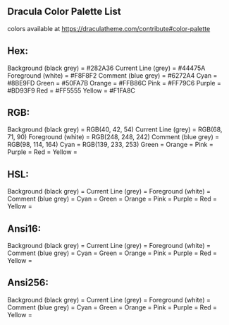 Dracula Color Palette List
--------------------------
colors available at https://draculatheme.com/contribute#color-palette  

Hex:
---
Background (black grey) = #282A36
Current Line (grey) = #44475A
Foreground (white) = #F8F8F2
Comment (blue grey) = #6272A4
Cyan = #8BE9FD
Green = #50FA7B
Orange = #FFB86C
Pink = #FF79C6
Purple = #BD93F9
Red = #FF5555
Yellow = #F1FA8C


RGB:
---
Background (black grey) = RGB(40, 42, 54)
Current Line (grey) = RGB(68, 71, 90)
Foreground (white) = RGB(248, 248, 242)
Comment (blue grey) = RGB(98, 114, 164)
Cyan = RGB(139, 233, 253)
Green =
Orange =
Pink =
Purple =
Red =
Yellow = 


HSL:
---
Background (black grey) =
Current Line (grey) =
Foreground (white) = 
Comment (blue grey) =
Cyan =
Green =
Orange =
Pink =
Purple =
Red =
Yellow = 


Ansi16:
------
Background (black grey) =
Current Line (grey) =
Foreground (white) = 
Comment (blue grey) =
Cyan =
Green =
Orange =
Pink =
Purple =
Red =
Yellow = 


Ansi256:
-------
Background (black grey) =
Current Line (grey) =
Foreground (white) = 
Comment (blue grey) =
Cyan =
Green =
Orange =
Pink =
Purple =
Red =
Yellow = 














